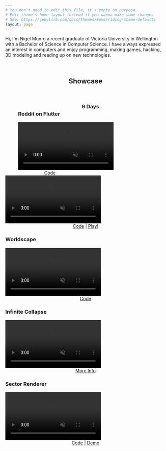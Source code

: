 ```yaml
---
# You don't need to edit this file, it's empty on purpose.
# Edit theme's home layout instead if you wanna make some changes
# See: https://jekyllrb.com/docs/themes/#overriding-theme-defaults
layout: page
---
```



Hi, I'm Nigel Munro a recent graduate of Victoria University in Wellington with a Bachelor of Science in Computer Science. I have always expressed an interest in computers and enjoy programming, making games, hacking, 3D modeling and reading up on new technologies.

<br>
<center>
<h2>
Showcase
</h2>
 </center>
<br>

<div id="showcase">


<div id="showcase1" class="class_showcase" style="width: 200px; float: left; margin-left: 40px">
<h3>Reddit on Flutter</h3>

<a href="/projects/#reddit_on_flutter">
<video muted autoplay loop>
  <source src="/videos/redditonflutter.mp4" type="video/mp4">
  *put a image here
  Your browser does not support HTML5 video.
</video>
</a>
<center>
<a href="https://github.com/munro98/RedditOnFlutter">Code</a>
</center>

</div>

<div class="class_showcase">
<h3>9 Days</h3>
<a href="/projects/#9days">
<video muted autoplay loop>
  <source src="/videos/9days.mp4" type="video/mp4">
  Your browser does not support HTML5 video.
</video>
</a>
<center>
<a href="https://github.com/munro98/9Days">Code</a>
|
<a href="https://munro98.github.io/9Days/">Play!</a>
</center>
</div>

<div class="class_showcase">
<h3>Worldscape</h3>
<a href="/projects/#landscapeworld">
<video muted autoplay loop>
  <source src="videos/landscapeworld.mp4"  type="video/mp4">
  Your browser does not support HTML5 video.
</video>
</a>
<center>
<a href="https://github.com/munro98/SimpleCraftCpp">Code</a>
</center>
</div>

<div class="class_showcase">
<h3>Infinite Collapse</h3>
<a href="/projects/#infinitecollapse">
<video muted autoplay loop>
  <source src="videos/infinitecollapse.mp4"   type="video/mp4">
  Your browser does not support HTML5 video.
</video>
</a>
<center>
<a href="/projects/#infinitecollapse">More Info</a>
</center>
</div>

<div class="class_showcase">
<h3>Sector Renderer</h3>
<a href="/jsdemos/#sectorrenderer">
<video muted autoplay loop>
  <source src="videos/sectorrender.mp4"   type="video/mp4">
  Your browser does not support HTML5 video.
</video>
</a>
<center>
<a href="https://github.com/munro98/JSDemos">Code</a>
|
<a href="https://munro98.github.io/JSDemos/SectorRenderer.html">Demo</a>
</center>
</div>


</div>